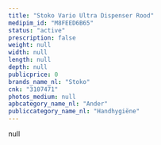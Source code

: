 ```yaml
---
title: "Stoko Vario Ultra Dispenser Rood"
medipim_id: "M8FEED6B65"
status: "active"
prescription: false
weight: null
width: null
length: null
depth: null
publicprice: 0
brands_name_nl: "Stoko"
cnk: "3107471"
photos_medium: null
apbcategory_name_nl: "Ander"
publiccategory_name_nl: "Handhygiëne"
---
```

null
